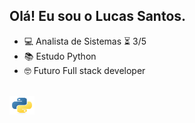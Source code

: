 ## Olá! Eu sou o Lucas Santos. 

- 💻 Analista de Sistemas ⏳ 3/5
- 📚 Estudo Python 
- 🤓 Futuro Full stack developer
<div style="display: inline_block"><br>
 
  <img align="center" alt="Rafa-Python" height="30" width="40" src="https://raw.githubusercontent.com/devicons/devicon/master/icons/python/python-original.svg">
